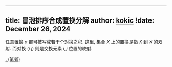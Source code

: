 
---
title: 冒泡排序合成置换分解
author: [kokic](/kokic.md)
!date: December 26, 2024
---

任意置换 $\sigma$ 都可被写成若干个对换之积. 这里, 集合 $X$ 上的置换是指 $X$ 到 $X$ 的双射. 而对换 $(i ~ j)$ 则是交换元素 $i,j$ 位置的映射. 

[. (笔者)](/mille-plateaux/bubble-compose-proof.md#:embed)
